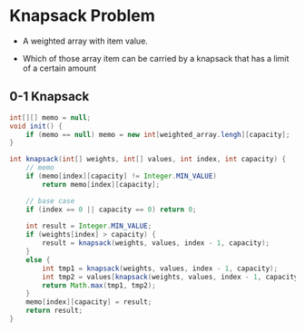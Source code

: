 Knapsack Problem
====

- A weighted array with item value. 

- Which of those array item can be carried by a knapsack that has a limit of a certain amount



## 0-1 Knapsack



```java
int[][] memo = null;
void init() {
    if (memo == null) memo = new int[weighted_array.lengh][capacity];
}

int knapsack(int[] weights, int[] values, int index, int capacity) {
	// memo
    if (memo[index][capacity] != Integer.MIN_VALUE)
        return memo[index][capacity];

    // base case
    if (index == 0 || capacity == 0) return 0;
    
    int result = Integer.MIN_VALUE;
    if (weights[index] > capacity) {
        result = knapsack(weights, values, index - 1, capacity);
    }
    else {
        int tmp1 = knapsack(weights, values, index - 1, capacity);
        int tmp2 = values[knapsack(weights, values, index - 1, capacity - weights[index]);
        return Math.max(tmp1, tmp2);
    }
    memo[index][capacity] = result;
    return result;
}
```

